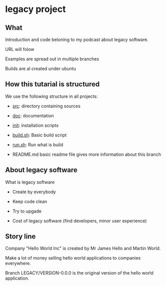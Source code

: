 # legacy project

## What

Introduction and code beloning to my podcast about legacy software.

URL will folow

Examples are spread out in multiple branches

Builds are al created under ubuntu

## How this tutarial is structured

We use the following structure in all projects:


  + [src](src/reedme.md): directory containing sources

  + [doc](doc/README.md): documentation

  + [init](init/README.md): installation scripts
  
  + [build.sh](build.sh): Basic build script

  + [run.sh](run.sh): Run what is build
   
  + README.md basic readme file gives more information about this branch


## About legacy software

What is legacy software

- Create by everybody

- Keep code clean

- Try to upgade

- Cost of legacy software (find developers, minor user experience)

## Story line

Company "Hello World Inc" is created by Mr James Hello and Martin World.

Make a lot of money selling hello world applications to companies everywhere.

Branch LEGACY/VERSION-0.0.0 is the original version of the hello world application.

